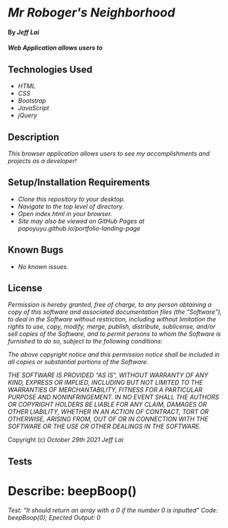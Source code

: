 # _Mr Roboger's Neighborhood_

#### By _**Jeff Lai**_

#### _Web Application allows users to_

## Technologies Used

* _HTML_
* _CSS_
* _Bootstrap_
* _JavaScript_
* _jQuery_

## Description

_This browser application allows users to see my accomplishments and projects as a developer!_

## Setup/Installation Requirements

* _Clone this repository to your desktop._
* _Navigate to the top level of directory._
* _Open index.html in your browser._
* _Site may also be viewed on GitHub Pages at popoyuyu.github.io/portfolio-landing-page_



## Known Bugs

* _No known issues._

## License

_Permission is hereby granted, free of charge, to any person obtaining a copy
of this software and associated documentation files (the "Software"), to deal
in the Software without restriction, including without limitation the rights
to use, copy, modify, merge, publish, distribute, sublicense, and/or sell
copies of the Software, and to permit persons to whom the Software is
furnished to do so, subject to the following conditions:_

_The above copyright notice and this permission notice shall be included in all
copies or substantial portions of the Software._

_THE SOFTWARE IS PROVIDED "AS IS", WITHOUT WARRANTY OF ANY KIND, EXPRESS OR
IMPLIED, INCLUDING BUT NOT LIMITED TO THE WARRANTIES OF MERCHANTABILITY,
FITNESS FOR A PARTICULAR PURPOSE AND NONINFRINGEMENT. IN NO EVENT SHALL THE
AUTHORS OR COPYRIGHT HOLDERS BE LIABLE FOR ANY CLAIM, DAMAGES OR OTHER
LIABILITY, WHETHER IN AN ACTION OF CONTRACT, TORT OR OTHERWISE, ARISING FROM,
OUT OF OR IN CONNECTION WITH THE SOFTWARE OR THE USE OR OTHER DEALINGS IN THE
SOFTWARE._


Copyright (c) _October 29th 2021_ _Jeff Lai_

## Tests

# Describe: beepBoop()

_Test: "It should return an array with a 0 if the number 0 is inputted"_
_Code: beepBoop(0);_
_Epected Output: 0_